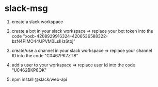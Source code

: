 # slack-msg
1. create a slack workspace

2. create a bot in your slack workspace => replace your bot token into the code "xoxb-4208929916324-4206536588322-bzN4PIMO44UPVM0LsIHz6tbj"

3. create/use a channel in your slack workspace => replace your channel ID into the code "C0467PK7ZT8"

4. add a user to your workspace => replace user Id into the code "U0462BKP8QK"

5. npm install @slack/web-api
